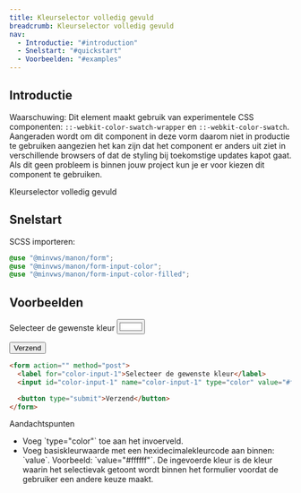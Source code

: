 ```yaml
---
title: Kleurselector volledig gevuld
breadcrumb: Kleurselector volledig gevuld
nav:
  - Introductie: "#introduction"
  - Snelstart: "#quickstart"
  - Voorbeelden: "#examples"
---
```


<h2 id="introduction">Introductie</h2>

<p class="warning" role="group" aria-label="waarschuwing">
  <span>Waarschuwing:</span> Dit element maakt gebruik van experimentele CSS componenten:
  <code>::-webkit-color-swatch-wrapper</code> en <code>::-webkit-color-swatch</code>.
  Aangeraden wordt om dit component in deze vorm daarom niet in productie te gebruiken
  aangezien het kan zijn dat het component er anders uit ziet in verschillende browsers of dat
  de styling bij toekomstige updates kapot gaat. Als dit geen probleem is binnen jouw project
  kun je er voor kiezen dit component te gebruiken.
</p>

Kleurselector volledig gevuld

<h2 id="quickstart">Snelstart</h2>

SCSS importeren:

```scss
@use "@minvws/manon/form";
@use "@minvws/manon/form-input-color";
@use "@minvws/manon/form-input-color-filled";
```

<h2 id="examples">Voorbeelden</h2>

<form action="" method="post">
  <label for="color-input-1">Selecteer de gewenste kleur</label>
  <input id="color-input-1" name="color-input-1" type="color" value="#ffffff" />

<button type="submit">Verzend</button>

</form>

```html
<form action="" method="post">
  <label for="color-input-1">Selecteer de gewenste kleur</label>
  <input id="color-input-1" name="color-input-1" type="color" value="#ffffff" />

  <button type="submit">Verzend</button>
</form>
```

<div class="explanation" role="group" aria-label="Toelichting">
  <span>Aandachtspunten</span>
  <ul>
    <li>
      Voeg `type="color"` toe aan het invoerveld.
    </li>
    <li>
      Voeg basiskleurwaarde met een hexidecimalekleurcode aan binnen: `value`.
      Voorbeeld: `value="#ffffff"`. De ingevoerde kleur is de kleur waarin het
      selectievak getoont wordt binnen het formulier voordat de gebruiker een
      andere keuze maakt.
    </li>
  </ul>
</div>
